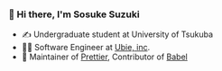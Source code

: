 ### 👋 Hi there, I'm Sosuke Suzuki

- ✍️ Undergraduate student at University of Tsukuba
- 👩‍💻 Software Engineer at [Ubie, inc](https://ubie.life/).
- 💖 Maintainer of [Prettier](https://github.com/prettier/prettier), Contributor of [Babel](https://github.com/babel/babel)
